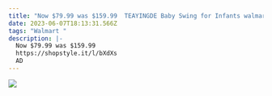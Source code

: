 ```yaml
---
title: "Now $79.99 was $159.99  TEAYINGDE Baby Swing for Infants walmart "
date: 2023-06-07T18:13:31.566Z
tags: "Walmart "
description: |-
  Now $79.99 was $159.99
  https://shopstyle.it/l/bXdXs
  AD
---
```



![](img/screenshot_20230607-201728__01__01.jpg)